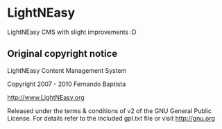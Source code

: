 # LightNEasy
LightNEasy CMS with slight improvements :D

## Original copyright notice 

LightNEasy Content Management System

Copyright 2007 - 2010 Fernando Baptista

http://www.LightNEasy.org

Released under the terms & conditions of v2 of the GNU General Public License. For details refer to the included gpl.txt file or visit http://gnu.org
